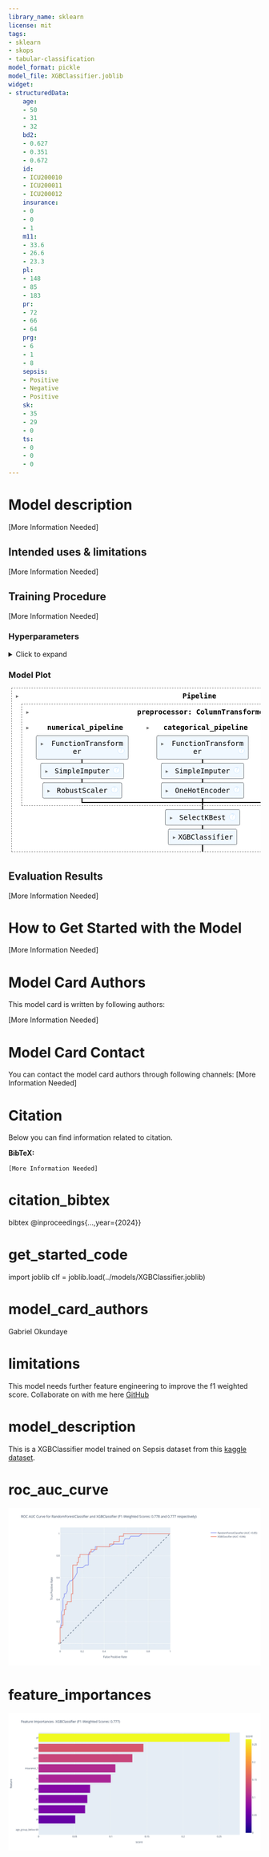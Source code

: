 ```yaml
---
library_name: sklearn
license: mit
tags:
- sklearn
- skops
- tabular-classification
model_format: pickle
model_file: XGBClassifier.joblib
widget:
- structuredData:
    age:
    - 50
    - 31
    - 32
    bd2:
    - 0.627
    - 0.351
    - 0.672
    id:
    - ICU200010
    - ICU200011
    - ICU200012
    insurance:
    - 0
    - 0
    - 1
    m11:
    - 33.6
    - 26.6
    - 23.3
    pl:
    - 148
    - 85
    - 183
    pr:
    - 72
    - 66
    - 64
    prg:
    - 6
    - 1
    - 8
    sepsis:
    - Positive
    - Negative
    - Positive
    sk:
    - 35
    - 29
    - 0
    ts:
    - 0
    - 0
    - 0
---
```


# Model description

[More Information Needed]

## Intended uses & limitations

[More Information Needed]

## Training Procedure

[More Information Needed]

### Hyperparameters

<details>
<summary> Click to expand </summary>

| Hyperparameter                                                               | Value                                                                                                                                           |
|------------------------------------------------------------------------------|-------------------------------------------------------------------------------------------------------------------------------------------------|
| memory                                                                       |                                                                                                                                                 |
| steps                                                                        | [('preprocessor', ColumnTransformer(transformers=[('numerical_pipeline',<br />                                 Pipeline(steps=[('log_transformations',<br />                                                  FunctionTransformer(func=<ufunc 'log1p'>)),<br />                                                 ('imputer',<br />                                                  SimpleImputer(strategy='median')),<br />                                                 ('scaler', RobustScaler())]),<br />                                 ['prg', 'pl', 'pr', 'sk', 'ts', 'm11', 'bd2',<br />                                  'age']),<br />                                ('categorical_pipeline',<br />                                 Pipeline(steps=[('as_categorical',<br />                                                  FunctionTransformer(func=<function as_...<br />                                                                handle_unknown='infrequent_if_exist',<br />                                                                sparse_output=False))]),<br />                                 ['insurance']),<br />                                ('feature_creation_pipeline',<br />                                 Pipeline(steps=[('feature_creation',<br />                                                  FunctionTransformer(func=<function feature_creation at 0x00000147012327A0>)),<br />                                                 ('imputer',<br />                                                  SimpleImputer(strategy='most_frequent')),<br />                                                 ('encoder',<br />                                                  OneHotEncoder(drop='first',<br />                                                                handle_unknown='infrequent_if_exist',<br />                                                                sparse_output=False))]),<br />                                 ['age'])])), ('feature-selection', SelectKBest(k='all',<br />            score_func=<function mutual_info_classif at 0x000001470129BA60>)), ('classifier', XGBClassifier(base_score=None, booster=None, callbacks=None,<br />              colsample_bylevel=None, colsample_bynode=None,<br />              colsample_bytree=None, device=None, early_stopping_rounds=None,<br />              enable_categorical=False, eval_metric=None, feature_types=None,<br />              gamma=None, grow_policy=None, importance_type=None,<br />              interaction_constraints=None, learning_rate=None, max_bin=None,<br />              max_cat_threshold=None, max_cat_to_onehot=None,<br />              max_delta_step=None, max_depth=20, max_leaves=None,<br />              min_child_weight=None, missing=nan, monotone_constraints=None,<br />              multi_strategy=None, n_estimators=10, n_jobs=-1,<br />              num_parallel_tree=None, random_state=2024, ...))]                                                                                                                                                 |
| verbose                                                                      | False                                                                                                                                           |
| preprocessor                                                                 | ColumnTransformer(transformers=[('numerical_pipeline',<br />                                 Pipeline(steps=[('log_transformations',<br />                                                  FunctionTransformer(func=<ufunc 'log1p'>)),<br />                                                 ('imputer',<br />                                                  SimpleImputer(strategy='median')),<br />                                                 ('scaler', RobustScaler())]),<br />                                 ['prg', 'pl', 'pr', 'sk', 'ts', 'm11', 'bd2',<br />                                  'age']),<br />                                ('categorical_pipeline',<br />                                 Pipeline(steps=[('as_categorical',<br />                                                  FunctionTransformer(func=<function as_...<br />                                                                handle_unknown='infrequent_if_exist',<br />                                                                sparse_output=False))]),<br />                                 ['insurance']),<br />                                ('feature_creation_pipeline',<br />                                 Pipeline(steps=[('feature_creation',<br />                                                  FunctionTransformer(func=<function feature_creation at 0x00000147012327A0>)),<br />                                                 ('imputer',<br />                                                  SimpleImputer(strategy='most_frequent')),<br />                                                 ('encoder',<br />                                                  OneHotEncoder(drop='first',<br />                                                                handle_unknown='infrequent_if_exist',<br />                                                                sparse_output=False))]),<br />                                 ['age'])])                                                                                                                                                 |
| feature-selection                                                            | SelectKBest(k='all',<br />            score_func=<function mutual_info_classif at 0x000001470129BA60>)                                                                                                                                                 |
| classifier                                                                   | XGBClassifier(base_score=None, booster=None, callbacks=None,<br />              colsample_bylevel=None, colsample_bynode=None,<br />              colsample_bytree=None, device=None, early_stopping_rounds=None,<br />              enable_categorical=False, eval_metric=None, feature_types=None,<br />              gamma=None, grow_policy=None, importance_type=None,<br />              interaction_constraints=None, learning_rate=None, max_bin=None,<br />              max_cat_threshold=None, max_cat_to_onehot=None,<br />              max_delta_step=None, max_depth=20, max_leaves=None,<br />              min_child_weight=None, missing=nan, monotone_constraints=None,<br />              multi_strategy=None, n_estimators=10, n_jobs=-1,<br />              num_parallel_tree=None, random_state=2024, ...)                                                                                                                                                 |
| preprocessor__force_int_remainder_cols                                       | True                                                                                                                                            |
| preprocessor__n_jobs                                                         |                                                                                                                                                 |
| preprocessor__remainder                                                      | drop                                                                                                                                            |
| preprocessor__sparse_threshold                                               | 0.3                                                                                                                                             |
| preprocessor__transformer_weights                                            |                                                                                                                                                 |
| preprocessor__transformers                                                   | [('numerical_pipeline', Pipeline(steps=[('log_transformations',<br />                 FunctionTransformer(func=<ufunc 'log1p'>)),<br />                ('imputer', SimpleImputer(strategy='median')),<br />                ('scaler', RobustScaler())]), ['prg', 'pl', 'pr', 'sk', 'ts', 'm11', 'bd2', 'age']), ('categorical_pipeline', Pipeline(steps=[('as_categorical',<br />                 FunctionTransformer(func=<function as_category at 0x0000014701232160>)),<br />                ('imputer', SimpleImputer(strategy='most_frequent')),<br />                ('encoder',<br />                 OneHotEncoder(drop='first',<br />                               handle_unknown='infrequent_if_exist',<br />                               sparse_output=False))]), ['insurance']), ('feature_creation_pipeline', Pipeline(steps=[('feature_creation',<br />                 FunctionTransformer(func=<function feature_creation at 0x00000147012327A0>)),<br />                ('imputer', SimpleImputer(strategy='most_frequent')),<br />                ('encoder',<br />                 OneHotEncoder(drop='first',<br />                               handle_unknown='infrequent_if_exist',<br />                               sparse_output=False))]), ['age'])]                                                                                                                                                 |
| preprocessor__verbose                                                        | False                                                                                                                                           |
| preprocessor__verbose_feature_names_out                                      | True                                                                                                                                            |
| preprocessor__numerical_pipeline                                             | Pipeline(steps=[('log_transformations',<br />                 FunctionTransformer(func=<ufunc 'log1p'>)),<br />                ('imputer', SimpleImputer(strategy='median')),<br />                ('scaler', RobustScaler())])                                                                                                                                                 |
| preprocessor__categorical_pipeline                                           | Pipeline(steps=[('as_categorical',<br />                 FunctionTransformer(func=<function as_category at 0x0000014701232160>)),<br />                ('imputer', SimpleImputer(strategy='most_frequent')),<br />                ('encoder',<br />                 OneHotEncoder(drop='first',<br />                               handle_unknown='infrequent_if_exist',<br />                               sparse_output=False))])                                                                                                                                                 |
| preprocessor__feature_creation_pipeline                                      | Pipeline(steps=[('feature_creation',<br />                 FunctionTransformer(func=<function feature_creation at 0x00000147012327A0>)),<br />                ('imputer', SimpleImputer(strategy='most_frequent')),<br />                ('encoder',<br />                 OneHotEncoder(drop='first',<br />                               handle_unknown='infrequent_if_exist',<br />                               sparse_output=False))])                                                                                                                                                 |
| preprocessor__numerical_pipeline__memory                                     |                                                                                                                                                 |
| preprocessor__numerical_pipeline__steps                                      | [('log_transformations', FunctionTransformer(func=<ufunc 'log1p'>)), ('imputer', SimpleImputer(strategy='median')), ('scaler', RobustScaler())] |
| preprocessor__numerical_pipeline__verbose                                    | False                                                                                                                                           |
| preprocessor__numerical_pipeline__log_transformations                        | FunctionTransformer(func=<ufunc 'log1p'>)                                                                                                       |
| preprocessor__numerical_pipeline__imputer                                    | SimpleImputer(strategy='median')                                                                                                                |
| preprocessor__numerical_pipeline__scaler                                     | RobustScaler()                                                                                                                                  |
| preprocessor__numerical_pipeline__log_transformations__accept_sparse         | False                                                                                                                                           |
| preprocessor__numerical_pipeline__log_transformations__check_inverse         | True                                                                                                                                            |
| preprocessor__numerical_pipeline__log_transformations__feature_names_out     |                                                                                                                                                 |
| preprocessor__numerical_pipeline__log_transformations__func                  | <ufunc 'log1p'>                                                                                                                                 |
| preprocessor__numerical_pipeline__log_transformations__inv_kw_args           |                                                                                                                                                 |
| preprocessor__numerical_pipeline__log_transformations__inverse_func          |                                                                                                                                                 |
| preprocessor__numerical_pipeline__log_transformations__kw_args               |                                                                                                                                                 |
| preprocessor__numerical_pipeline__log_transformations__validate              | False                                                                                                                                           |
| preprocessor__numerical_pipeline__imputer__add_indicator                     | False                                                                                                                                           |
| preprocessor__numerical_pipeline__imputer__copy                              | True                                                                                                                                            |
| preprocessor__numerical_pipeline__imputer__fill_value                        |                                                                                                                                                 |
| preprocessor__numerical_pipeline__imputer__keep_empty_features               | False                                                                                                                                           |
| preprocessor__numerical_pipeline__imputer__missing_values                    | nan                                                                                                                                             |
| preprocessor__numerical_pipeline__imputer__strategy                          | median                                                                                                                                          |
| preprocessor__numerical_pipeline__scaler__copy                               | True                                                                                                                                            |
| preprocessor__numerical_pipeline__scaler__quantile_range                     | (25.0, 75.0)                                                                                                                                    |
| preprocessor__numerical_pipeline__scaler__unit_variance                      | False                                                                                                                                           |
| preprocessor__numerical_pipeline__scaler__with_centering                     | True                                                                                                                                            |
| preprocessor__numerical_pipeline__scaler__with_scaling                       | True                                                                                                                                            |
| preprocessor__categorical_pipeline__memory                                   |                                                                                                                                                 |
| preprocessor__categorical_pipeline__steps                                    | [('as_categorical', FunctionTransformer(func=<function as_category at 0x0000014701232160>)), ('imputer', SimpleImputer(strategy='most_frequent')), ('encoder', OneHotEncoder(drop='first', handle_unknown='infrequent_if_exist',<br />              sparse_output=False))]                                                                                                                                                 |
| preprocessor__categorical_pipeline__verbose                                  | False                                                                                                                                           |
| preprocessor__categorical_pipeline__as_categorical                           | FunctionTransformer(func=<function as_category at 0x0000014701232160>)                                                                          |
| preprocessor__categorical_pipeline__imputer                                  | SimpleImputer(strategy='most_frequent')                                                                                                         |
| preprocessor__categorical_pipeline__encoder                                  | OneHotEncoder(drop='first', handle_unknown='infrequent_if_exist',<br />              sparse_output=False)                                                                                                                                                 |
| preprocessor__categorical_pipeline__as_categorical__accept_sparse            | False                                                                                                                                           |
| preprocessor__categorical_pipeline__as_categorical__check_inverse            | True                                                                                                                                            |
| preprocessor__categorical_pipeline__as_categorical__feature_names_out        |                                                                                                                                                 |
| preprocessor__categorical_pipeline__as_categorical__func                     | <function as_category at 0x0000014701232160>                                                                                                    |
| preprocessor__categorical_pipeline__as_categorical__inv_kw_args              |                                                                                                                                                 |
| preprocessor__categorical_pipeline__as_categorical__inverse_func             |                                                                                                                                                 |
| preprocessor__categorical_pipeline__as_categorical__kw_args                  |                                                                                                                                                 |
| preprocessor__categorical_pipeline__as_categorical__validate                 | False                                                                                                                                           |
| preprocessor__categorical_pipeline__imputer__add_indicator                   | False                                                                                                                                           |
| preprocessor__categorical_pipeline__imputer__copy                            | True                                                                                                                                            |
| preprocessor__categorical_pipeline__imputer__fill_value                      |                                                                                                                                                 |
| preprocessor__categorical_pipeline__imputer__keep_empty_features             | False                                                                                                                                           |
| preprocessor__categorical_pipeline__imputer__missing_values                  | nan                                                                                                                                             |
| preprocessor__categorical_pipeline__imputer__strategy                        | most_frequent                                                                                                                                   |
| preprocessor__categorical_pipeline__encoder__categories                      | auto                                                                                                                                            |
| preprocessor__categorical_pipeline__encoder__drop                            | first                                                                                                                                           |
| preprocessor__categorical_pipeline__encoder__dtype                           | <class 'numpy.float64'>                                                                                                                         |
| preprocessor__categorical_pipeline__encoder__feature_name_combiner           | concat                                                                                                                                          |
| preprocessor__categorical_pipeline__encoder__handle_unknown                  | infrequent_if_exist                                                                                                                             |
| preprocessor__categorical_pipeline__encoder__max_categories                  |                                                                                                                                                 |
| preprocessor__categorical_pipeline__encoder__min_frequency                   |                                                                                                                                                 |
| preprocessor__categorical_pipeline__encoder__sparse_output                   | False                                                                                                                                           |
| preprocessor__feature_creation_pipeline__memory                              |                                                                                                                                                 |
| preprocessor__feature_creation_pipeline__steps                               | [('feature_creation', FunctionTransformer(func=<function feature_creation at 0x00000147012327A0>)), ('imputer', SimpleImputer(strategy='most_frequent')), ('encoder', OneHotEncoder(drop='first', handle_unknown='infrequent_if_exist',<br />              sparse_output=False))]                                                                                                                                                 |
| preprocessor__feature_creation_pipeline__verbose                             | False                                                                                                                                           |
| preprocessor__feature_creation_pipeline__feature_creation                    | FunctionTransformer(func=<function feature_creation at 0x00000147012327A0>)                                                                     |
| preprocessor__feature_creation_pipeline__imputer                             | SimpleImputer(strategy='most_frequent')                                                                                                         |
| preprocessor__feature_creation_pipeline__encoder                             | OneHotEncoder(drop='first', handle_unknown='infrequent_if_exist',<br />              sparse_output=False)                                                                                                                                                 |
| preprocessor__feature_creation_pipeline__feature_creation__accept_sparse     | False                                                                                                                                           |
| preprocessor__feature_creation_pipeline__feature_creation__check_inverse     | True                                                                                                                                            |
| preprocessor__feature_creation_pipeline__feature_creation__feature_names_out |                                                                                                                                                 |
| preprocessor__feature_creation_pipeline__feature_creation__func              | <function feature_creation at 0x00000147012327A0>                                                                                               |
| preprocessor__feature_creation_pipeline__feature_creation__inv_kw_args       |                                                                                                                                                 |
| preprocessor__feature_creation_pipeline__feature_creation__inverse_func      |                                                                                                                                                 |
| preprocessor__feature_creation_pipeline__feature_creation__kw_args           |                                                                                                                                                 |
| preprocessor__feature_creation_pipeline__feature_creation__validate          | False                                                                                                                                           |
| preprocessor__feature_creation_pipeline__imputer__add_indicator              | False                                                                                                                                           |
| preprocessor__feature_creation_pipeline__imputer__copy                       | True                                                                                                                                            |
| preprocessor__feature_creation_pipeline__imputer__fill_value                 |                                                                                                                                                 |
| preprocessor__feature_creation_pipeline__imputer__keep_empty_features        | False                                                                                                                                           |
| preprocessor__feature_creation_pipeline__imputer__missing_values             | nan                                                                                                                                             |
| preprocessor__feature_creation_pipeline__imputer__strategy                   | most_frequent                                                                                                                                   |
| preprocessor__feature_creation_pipeline__encoder__categories                 | auto                                                                                                                                            |
| preprocessor__feature_creation_pipeline__encoder__drop                       | first                                                                                                                                           |
| preprocessor__feature_creation_pipeline__encoder__dtype                      | <class 'numpy.float64'>                                                                                                                         |
| preprocessor__feature_creation_pipeline__encoder__feature_name_combiner      | concat                                                                                                                                          |
| preprocessor__feature_creation_pipeline__encoder__handle_unknown             | infrequent_if_exist                                                                                                                             |
| preprocessor__feature_creation_pipeline__encoder__max_categories             |                                                                                                                                                 |
| preprocessor__feature_creation_pipeline__encoder__min_frequency              |                                                                                                                                                 |
| preprocessor__feature_creation_pipeline__encoder__sparse_output              | False                                                                                                                                           |
| feature-selection__k                                                         | all                                                                                                                                             |
| feature-selection__score_func                                                | <function mutual_info_classif at 0x000001470129BA60>                                                                                            |
| classifier__objective                                                        | binary:logistic                                                                                                                                 |
| classifier__base_score                                                       |                                                                                                                                                 |
| classifier__booster                                                          |                                                                                                                                                 |
| classifier__callbacks                                                        |                                                                                                                                                 |
| classifier__colsample_bylevel                                                |                                                                                                                                                 |
| classifier__colsample_bynode                                                 |                                                                                                                                                 |
| classifier__colsample_bytree                                                 |                                                                                                                                                 |
| classifier__device                                                           |                                                                                                                                                 |
| classifier__early_stopping_rounds                                            |                                                                                                                                                 |
| classifier__enable_categorical                                               | False                                                                                                                                           |
| classifier__eval_metric                                                      |                                                                                                                                                 |
| classifier__feature_types                                                    |                                                                                                                                                 |
| classifier__gamma                                                            |                                                                                                                                                 |
| classifier__grow_policy                                                      |                                                                                                                                                 |
| classifier__importance_type                                                  |                                                                                                                                                 |
| classifier__interaction_constraints                                          |                                                                                                                                                 |
| classifier__learning_rate                                                    |                                                                                                                                                 |
| classifier__max_bin                                                          |                                                                                                                                                 |
| classifier__max_cat_threshold                                                |                                                                                                                                                 |
| classifier__max_cat_to_onehot                                                |                                                                                                                                                 |
| classifier__max_delta_step                                                   |                                                                                                                                                 |
| classifier__max_depth                                                        | 20                                                                                                                                              |
| classifier__max_leaves                                                       |                                                                                                                                                 |
| classifier__min_child_weight                                                 |                                                                                                                                                 |
| classifier__missing                                                          | nan                                                                                                                                             |
| classifier__monotone_constraints                                             |                                                                                                                                                 |
| classifier__multi_strategy                                                   |                                                                                                                                                 |
| classifier__n_estimators                                                     | 10                                                                                                                                              |
| classifier__n_jobs                                                           | -1                                                                                                                                              |
| classifier__num_parallel_tree                                                |                                                                                                                                                 |
| classifier__random_state                                                     | 2024                                                                                                                                            |
| classifier__reg_alpha                                                        |                                                                                                                                                 |
| classifier__reg_lambda                                                       |                                                                                                                                                 |
| classifier__sampling_method                                                  |                                                                                                                                                 |
| classifier__scale_pos_weight                                                 |                                                                                                                                                 |
| classifier__subsample                                                        |                                                                                                                                                 |
| classifier__tree_method                                                      |                                                                                                                                                 |
| classifier__validate_parameters                                              |                                                                                                                                                 |
| classifier__verbosity                                                        |                                                                                                                                                 |
| classifier__verbose                                                          | 0                                                                                                                                               |

</details>

### Model Plot

<style>#sk-container-id-8 {/* Definition of color scheme common for light and dark mode */--sklearn-color-text: black;--sklearn-color-line: gray;/* Definition of color scheme for unfitted estimators */--sklearn-color-unfitted-level-0: #fff5e6;--sklearn-color-unfitted-level-1: #f6e4d2;--sklearn-color-unfitted-level-2: #ffe0b3;--sklearn-color-unfitted-level-3: chocolate;/* Definition of color scheme for fitted estimators */--sklearn-color-fitted-level-0: #f0f8ff;--sklearn-color-fitted-level-1: #d4ebff;--sklearn-color-fitted-level-2: #b3dbfd;--sklearn-color-fitted-level-3: cornflowerblue;/* Specific color for light theme */--sklearn-color-text-on-default-background: var(--sg-text-color, var(--theme-code-foreground, var(--jp-content-font-color1, black)));--sklearn-color-background: var(--sg-background-color, var(--theme-background, var(--jp-layout-color0, white)));--sklearn-color-border-box: var(--sg-text-color, var(--theme-code-foreground, var(--jp-content-font-color1, black)));--sklearn-color-icon: #696969;@media (prefers-color-scheme: dark) {/* Redefinition of color scheme for dark theme */--sklearn-color-text-on-default-background: var(--sg-text-color, var(--theme-code-foreground, var(--jp-content-font-color1, white)));--sklearn-color-background: var(--sg-background-color, var(--theme-background, var(--jp-layout-color0, #111)));--sklearn-color-border-box: var(--sg-text-color, var(--theme-code-foreground, var(--jp-content-font-color1, white)));--sklearn-color-icon: #878787;}
}#sk-container-id-8 {color: var(--sklearn-color-text);
}#sk-container-id-8 pre {padding: 0;
}#sk-container-id-8 input.sk-hidden--visually {border: 0;clip: rect(1px 1px 1px 1px);clip: rect(1px, 1px, 1px, 1px);height: 1px;margin: -1px;overflow: hidden;padding: 0;position: absolute;width: 1px;
}#sk-container-id-8 div.sk-dashed-wrapped {border: 1px dashed var(--sklearn-color-line);margin: 0 0.4em 0.5em 0.4em;box-sizing: border-box;padding-bottom: 0.4em;background-color: var(--sklearn-color-background);
}#sk-container-id-8 div.sk-container {/* jupyter's `normalize.less` sets `[hidden] { display: none; }`but bootstrap.min.css set `[hidden] { display: none !important; }`so we also need the `!important` here to be able to override thedefault hidden behavior on the sphinx rendered scikit-learn.org.See: https://github.com/scikit-learn/scikit-learn/issues/21755 */display: inline-block !important;position: relative;
}#sk-container-id-8 div.sk-text-repr-fallback {display: none;
}div.sk-parallel-item,
div.sk-serial,
div.sk-item {/* draw centered vertical line to link estimators */background-image: linear-gradient(var(--sklearn-color-text-on-default-background), var(--sklearn-color-text-on-default-background));background-size: 2px 100%;background-repeat: no-repeat;background-position: center center;
}/* Parallel-specific style estimator block */#sk-container-id-8 div.sk-parallel-item::after {content: "";width: 100%;border-bottom: 2px solid var(--sklearn-color-text-on-default-background);flex-grow: 1;
}#sk-container-id-8 div.sk-parallel {display: flex;align-items: stretch;justify-content: center;background-color: var(--sklearn-color-background);position: relative;
}#sk-container-id-8 div.sk-parallel-item {display: flex;flex-direction: column;
}#sk-container-id-8 div.sk-parallel-item:first-child::after {align-self: flex-end;width: 50%;
}#sk-container-id-8 div.sk-parallel-item:last-child::after {align-self: flex-start;width: 50%;
}#sk-container-id-8 div.sk-parallel-item:only-child::after {width: 0;
}/* Serial-specific style estimator block */#sk-container-id-8 div.sk-serial {display: flex;flex-direction: column;align-items: center;background-color: var(--sklearn-color-background);padding-right: 1em;padding-left: 1em;
}/* Toggleable style: style used for estimator/Pipeline/ColumnTransformer box that is
clickable and can be expanded/collapsed.
- Pipeline and ColumnTransformer use this feature and define the default style
- Estimators will overwrite some part of the style using the `sk-estimator` class
*//* Pipeline and ColumnTransformer style (default) */#sk-container-id-8 div.sk-toggleable {/* Default theme specific background. It is overwritten whether we have aspecific estimator or a Pipeline/ColumnTransformer */background-color: var(--sklearn-color-background);
}/* Toggleable label */
#sk-container-id-8 label.sk-toggleable__label {cursor: pointer;display: block;width: 100%;margin-bottom: 0;padding: 0.5em;box-sizing: border-box;text-align: center;
}#sk-container-id-8 label.sk-toggleable__label-arrow:before {/* Arrow on the left of the label */content: "▸";float: left;margin-right: 0.25em;color: var(--sklearn-color-icon);
}#sk-container-id-8 label.sk-toggleable__label-arrow:hover:before {color: var(--sklearn-color-text);
}/* Toggleable content - dropdown */#sk-container-id-8 div.sk-toggleable__content {max-height: 0;max-width: 0;overflow: hidden;text-align: left;/* unfitted */background-color: var(--sklearn-color-unfitted-level-0);
}#sk-container-id-8 div.sk-toggleable__content.fitted {/* fitted */background-color: var(--sklearn-color-fitted-level-0);
}#sk-container-id-8 div.sk-toggleable__content pre {margin: 0.2em;border-radius: 0.25em;color: var(--sklearn-color-text);/* unfitted */background-color: var(--sklearn-color-unfitted-level-0);
}#sk-container-id-8 div.sk-toggleable__content.fitted pre {/* unfitted */background-color: var(--sklearn-color-fitted-level-0);
}#sk-container-id-8 input.sk-toggleable__control:checked~div.sk-toggleable__content {/* Expand drop-down */max-height: 200px;max-width: 100%;overflow: auto;
}#sk-container-id-8 input.sk-toggleable__control:checked~label.sk-toggleable__label-arrow:before {content: "▾";
}/* Pipeline/ColumnTransformer-specific style */#sk-container-id-8 div.sk-label input.sk-toggleable__control:checked~label.sk-toggleable__label {color: var(--sklearn-color-text);background-color: var(--sklearn-color-unfitted-level-2);
}#sk-container-id-8 div.sk-label.fitted input.sk-toggleable__control:checked~label.sk-toggleable__label {background-color: var(--sklearn-color-fitted-level-2);
}/* Estimator-specific style *//* Colorize estimator box */
#sk-container-id-8 div.sk-estimator input.sk-toggleable__control:checked~label.sk-toggleable__label {/* unfitted */background-color: var(--sklearn-color-unfitted-level-2);
}#sk-container-id-8 div.sk-estimator.fitted input.sk-toggleable__control:checked~label.sk-toggleable__label {/* fitted */background-color: var(--sklearn-color-fitted-level-2);
}#sk-container-id-8 div.sk-label label.sk-toggleable__label,
#sk-container-id-8 div.sk-label label {/* The background is the default theme color */color: var(--sklearn-color-text-on-default-background);
}/* On hover, darken the color of the background */
#sk-container-id-8 div.sk-label:hover label.sk-toggleable__label {color: var(--sklearn-color-text);background-color: var(--sklearn-color-unfitted-level-2);
}/* Label box, darken color on hover, fitted */
#sk-container-id-8 div.sk-label.fitted:hover label.sk-toggleable__label.fitted {color: var(--sklearn-color-text);background-color: var(--sklearn-color-fitted-level-2);
}/* Estimator label */#sk-container-id-8 div.sk-label label {font-family: monospace;font-weight: bold;display: inline-block;line-height: 1.2em;
}#sk-container-id-8 div.sk-label-container {text-align: center;
}/* Estimator-specific */
#sk-container-id-8 div.sk-estimator {font-family: monospace;border: 1px dotted var(--sklearn-color-border-box);border-radius: 0.25em;box-sizing: border-box;margin-bottom: 0.5em;/* unfitted */background-color: var(--sklearn-color-unfitted-level-0);
}#sk-container-id-8 div.sk-estimator.fitted {/* fitted */background-color: var(--sklearn-color-fitted-level-0);
}/* on hover */
#sk-container-id-8 div.sk-estimator:hover {/* unfitted */background-color: var(--sklearn-color-unfitted-level-2);
}#sk-container-id-8 div.sk-estimator.fitted:hover {/* fitted */background-color: var(--sklearn-color-fitted-level-2);
}/* Specification for estimator info (e.g. "i" and "?") *//* Common style for "i" and "?" */.sk-estimator-doc-link,
a:link.sk-estimator-doc-link,
a:visited.sk-estimator-doc-link {float: right;font-size: smaller;line-height: 1em;font-family: monospace;background-color: var(--sklearn-color-background);border-radius: 1em;height: 1em;width: 1em;text-decoration: none !important;margin-left: 1ex;/* unfitted */border: var(--sklearn-color-unfitted-level-1) 1pt solid;color: var(--sklearn-color-unfitted-level-1);
}.sk-estimator-doc-link.fitted,
a:link.sk-estimator-doc-link.fitted,
a:visited.sk-estimator-doc-link.fitted {/* fitted */border: var(--sklearn-color-fitted-level-1) 1pt solid;color: var(--sklearn-color-fitted-level-1);
}/* On hover */
div.sk-estimator:hover .sk-estimator-doc-link:hover,
.sk-estimator-doc-link:hover,
div.sk-label-container:hover .sk-estimator-doc-link:hover,
.sk-estimator-doc-link:hover {/* unfitted */background-color: var(--sklearn-color-unfitted-level-3);color: var(--sklearn-color-background);text-decoration: none;
}div.sk-estimator.fitted:hover .sk-estimator-doc-link.fitted:hover,
.sk-estimator-doc-link.fitted:hover,
div.sk-label-container:hover .sk-estimator-doc-link.fitted:hover,
.sk-estimator-doc-link.fitted:hover {/* fitted */background-color: var(--sklearn-color-fitted-level-3);color: var(--sklearn-color-background);text-decoration: none;
}/* Span, style for the box shown on hovering the info icon */
.sk-estimator-doc-link span {display: none;z-index: 9999;position: relative;font-weight: normal;right: .2ex;padding: .5ex;margin: .5ex;width: min-content;min-width: 20ex;max-width: 50ex;color: var(--sklearn-color-text);box-shadow: 2pt 2pt 4pt #999;/* unfitted */background: var(--sklearn-color-unfitted-level-0);border: .5pt solid var(--sklearn-color-unfitted-level-3);
}.sk-estimator-doc-link.fitted span {/* fitted */background: var(--sklearn-color-fitted-level-0);border: var(--sklearn-color-fitted-level-3);
}.sk-estimator-doc-link:hover span {display: block;
}/* "?"-specific style due to the `<a>` HTML tag */#sk-container-id-8 a.estimator_doc_link {float: right;font-size: 1rem;line-height: 1em;font-family: monospace;background-color: var(--sklearn-color-background);border-radius: 1rem;height: 1rem;width: 1rem;text-decoration: none;/* unfitted */color: var(--sklearn-color-unfitted-level-1);border: var(--sklearn-color-unfitted-level-1) 1pt solid;
}#sk-container-id-8 a.estimator_doc_link.fitted {/* fitted */border: var(--sklearn-color-fitted-level-1) 1pt solid;color: var(--sklearn-color-fitted-level-1);
}/* On hover */
#sk-container-id-8 a.estimator_doc_link:hover {/* unfitted */background-color: var(--sklearn-color-unfitted-level-3);color: var(--sklearn-color-background);text-decoration: none;
}#sk-container-id-8 a.estimator_doc_link.fitted:hover {/* fitted */background-color: var(--sklearn-color-fitted-level-3);
}
</style><div id="sk-container-id-8" class="sk-top-container" style="overflow: auto;"><div class="sk-text-repr-fallback"><pre>Pipeline(steps=[(&#x27;preprocessor&#x27;,ColumnTransformer(transformers=[(&#x27;numerical_pipeline&#x27;,Pipeline(steps=[(&#x27;log_transformations&#x27;,FunctionTransformer(func=&lt;ufunc &#x27;log1p&#x27;&gt;)),(&#x27;imputer&#x27;,SimpleImputer(strategy=&#x27;median&#x27;)),(&#x27;scaler&#x27;,RobustScaler())]),[&#x27;prg&#x27;, &#x27;pl&#x27;, &#x27;pr&#x27;, &#x27;sk&#x27;,&#x27;ts&#x27;, &#x27;m11&#x27;, &#x27;bd2&#x27;, &#x27;age&#x27;]),(&#x27;categorical_pipeline&#x27;,Pipeline(steps=[(&#x27;as_categorical&#x27;,Funct...feature_types=None, gamma=None, grow_policy=None,importance_type=None,interaction_constraints=None, learning_rate=None,max_bin=None, max_cat_threshold=None,max_cat_to_onehot=None, max_delta_step=None,max_depth=20, max_leaves=None,min_child_weight=None, missing=nan,monotone_constraints=None, multi_strategy=None,n_estimators=10, n_jobs=-1,num_parallel_tree=None, random_state=2024, ...))])</pre><b>In a Jupyter environment, please rerun this cell to show the HTML representation or trust the notebook. <br />On GitHub, the HTML representation is unable to render, please try loading this page with nbviewer.org.</b></div><div class="sk-container" hidden><div class="sk-item sk-dashed-wrapped"><div class="sk-label-container"><div class="sk-label fitted sk-toggleable"><input class="sk-toggleable__control sk-hidden--visually" id="sk-estimator-id-74" type="checkbox" ><label for="sk-estimator-id-74" class="sk-toggleable__label fitted sk-toggleable__label-arrow fitted">&nbsp;&nbsp;Pipeline<a class="sk-estimator-doc-link fitted" rel="noreferrer" target="_blank" href="https://scikit-learn.org/1.5/modules/generated/sklearn.pipeline.Pipeline.html">?<span>Documentation for Pipeline</span></a><span class="sk-estimator-doc-link fitted">i<span>Fitted</span></span></label><div class="sk-toggleable__content fitted"><pre>Pipeline(steps=[(&#x27;preprocessor&#x27;,ColumnTransformer(transformers=[(&#x27;numerical_pipeline&#x27;,Pipeline(steps=[(&#x27;log_transformations&#x27;,FunctionTransformer(func=&lt;ufunc &#x27;log1p&#x27;&gt;)),(&#x27;imputer&#x27;,SimpleImputer(strategy=&#x27;median&#x27;)),(&#x27;scaler&#x27;,RobustScaler())]),[&#x27;prg&#x27;, &#x27;pl&#x27;, &#x27;pr&#x27;, &#x27;sk&#x27;,&#x27;ts&#x27;, &#x27;m11&#x27;, &#x27;bd2&#x27;, &#x27;age&#x27;]),(&#x27;categorical_pipeline&#x27;,Pipeline(steps=[(&#x27;as_categorical&#x27;,Funct...feature_types=None, gamma=None, grow_policy=None,importance_type=None,interaction_constraints=None, learning_rate=None,max_bin=None, max_cat_threshold=None,max_cat_to_onehot=None, max_delta_step=None,max_depth=20, max_leaves=None,min_child_weight=None, missing=nan,monotone_constraints=None, multi_strategy=None,n_estimators=10, n_jobs=-1,num_parallel_tree=None, random_state=2024, ...))])</pre></div> </div></div><div class="sk-serial"><div class="sk-item sk-dashed-wrapped"><div class="sk-label-container"><div class="sk-label fitted sk-toggleable"><input class="sk-toggleable__control sk-hidden--visually" id="sk-estimator-id-75" type="checkbox" ><label for="sk-estimator-id-75" class="sk-toggleable__label fitted sk-toggleable__label-arrow fitted">&nbsp;preprocessor: ColumnTransformer<a class="sk-estimator-doc-link fitted" rel="noreferrer" target="_blank" href="https://scikit-learn.org/1.5/modules/generated/sklearn.compose.ColumnTransformer.html">?<span>Documentation for preprocessor: ColumnTransformer</span></a></label><div class="sk-toggleable__content fitted"><pre>ColumnTransformer(transformers=[(&#x27;numerical_pipeline&#x27;,Pipeline(steps=[(&#x27;log_transformations&#x27;,FunctionTransformer(func=&lt;ufunc &#x27;log1p&#x27;&gt;)),(&#x27;imputer&#x27;,SimpleImputer(strategy=&#x27;median&#x27;)),(&#x27;scaler&#x27;, RobustScaler())]),[&#x27;prg&#x27;, &#x27;pl&#x27;, &#x27;pr&#x27;, &#x27;sk&#x27;, &#x27;ts&#x27;, &#x27;m11&#x27;, &#x27;bd2&#x27;,&#x27;age&#x27;]),(&#x27;categorical_pipeline&#x27;,Pipeline(steps=[(&#x27;as_categorical&#x27;,FunctionTransformer(func=&lt;function as_...handle_unknown=&#x27;infrequent_if_exist&#x27;,sparse_output=False))]),[&#x27;insurance&#x27;]),(&#x27;feature_creation_pipeline&#x27;,Pipeline(steps=[(&#x27;feature_creation&#x27;,FunctionTransformer(func=&lt;function feature_creation at 0x00000147012327A0&gt;)),(&#x27;imputer&#x27;,SimpleImputer(strategy=&#x27;most_frequent&#x27;)),(&#x27;encoder&#x27;,OneHotEncoder(drop=&#x27;first&#x27;,handle_unknown=&#x27;infrequent_if_exist&#x27;,sparse_output=False))]),[&#x27;age&#x27;])])</pre></div> </div></div><div class="sk-parallel"><div class="sk-parallel-item"><div class="sk-item"><div class="sk-label-container"><div class="sk-label fitted sk-toggleable"><input class="sk-toggleable__control sk-hidden--visually" id="sk-estimator-id-76" type="checkbox" ><label for="sk-estimator-id-76" class="sk-toggleable__label fitted sk-toggleable__label-arrow fitted">numerical_pipeline</label><div class="sk-toggleable__content fitted"><pre>[&#x27;prg&#x27;, &#x27;pl&#x27;, &#x27;pr&#x27;, &#x27;sk&#x27;, &#x27;ts&#x27;, &#x27;m11&#x27;, &#x27;bd2&#x27;, &#x27;age&#x27;]</pre></div> </div></div><div class="sk-serial"><div class="sk-item"><div class="sk-serial"><div class="sk-item"><div class="sk-estimator fitted sk-toggleable"><input class="sk-toggleable__control sk-hidden--visually" id="sk-estimator-id-77" type="checkbox" ><label for="sk-estimator-id-77" class="sk-toggleable__label fitted sk-toggleable__label-arrow fitted">&nbsp;FunctionTransformer<a class="sk-estimator-doc-link fitted" rel="noreferrer" target="_blank" href="https://scikit-learn.org/1.5/modules/generated/sklearn.preprocessing.FunctionTransformer.html">?<span>Documentation for FunctionTransformer</span></a></label><div class="sk-toggleable__content fitted"><pre>FunctionTransformer(func=&lt;ufunc &#x27;log1p&#x27;&gt;)</pre></div> </div></div><div class="sk-item"><div class="sk-estimator fitted sk-toggleable"><input class="sk-toggleable__control sk-hidden--visually" id="sk-estimator-id-78" type="checkbox" ><label for="sk-estimator-id-78" class="sk-toggleable__label fitted sk-toggleable__label-arrow fitted">&nbsp;SimpleImputer<a class="sk-estimator-doc-link fitted" rel="noreferrer" target="_blank" href="https://scikit-learn.org/1.5/modules/generated/sklearn.impute.SimpleImputer.html">?<span>Documentation for SimpleImputer</span></a></label><div class="sk-toggleable__content fitted"><pre>SimpleImputer(strategy=&#x27;median&#x27;)</pre></div> </div></div><div class="sk-item"><div class="sk-estimator fitted sk-toggleable"><input class="sk-toggleable__control sk-hidden--visually" id="sk-estimator-id-79" type="checkbox" ><label for="sk-estimator-id-79" class="sk-toggleable__label fitted sk-toggleable__label-arrow fitted">&nbsp;RobustScaler<a class="sk-estimator-doc-link fitted" rel="noreferrer" target="_blank" href="https://scikit-learn.org/1.5/modules/generated/sklearn.preprocessing.RobustScaler.html">?<span>Documentation for RobustScaler</span></a></label><div class="sk-toggleable__content fitted"><pre>RobustScaler()</pre></div> </div></div></div></div></div></div></div><div class="sk-parallel-item"><div class="sk-item"><div class="sk-label-container"><div class="sk-label fitted sk-toggleable"><input class="sk-toggleable__control sk-hidden--visually" id="sk-estimator-id-80" type="checkbox" ><label for="sk-estimator-id-80" class="sk-toggleable__label fitted sk-toggleable__label-arrow fitted">categorical_pipeline</label><div class="sk-toggleable__content fitted"><pre>[&#x27;insurance&#x27;]</pre></div> </div></div><div class="sk-serial"><div class="sk-item"><div class="sk-serial"><div class="sk-item"><div class="sk-estimator fitted sk-toggleable"><input class="sk-toggleable__control sk-hidden--visually" id="sk-estimator-id-81" type="checkbox" ><label for="sk-estimator-id-81" class="sk-toggleable__label fitted sk-toggleable__label-arrow fitted">&nbsp;FunctionTransformer<a class="sk-estimator-doc-link fitted" rel="noreferrer" target="_blank" href="https://scikit-learn.org/1.5/modules/generated/sklearn.preprocessing.FunctionTransformer.html">?<span>Documentation for FunctionTransformer</span></a></label><div class="sk-toggleable__content fitted"><pre>FunctionTransformer(func=&lt;function as_category at 0x0000014701232160&gt;)</pre></div> </div></div><div class="sk-item"><div class="sk-estimator fitted sk-toggleable"><input class="sk-toggleable__control sk-hidden--visually" id="sk-estimator-id-82" type="checkbox" ><label for="sk-estimator-id-82" class="sk-toggleable__label fitted sk-toggleable__label-arrow fitted">&nbsp;SimpleImputer<a class="sk-estimator-doc-link fitted" rel="noreferrer" target="_blank" href="https://scikit-learn.org/1.5/modules/generated/sklearn.impute.SimpleImputer.html">?<span>Documentation for SimpleImputer</span></a></label><div class="sk-toggleable__content fitted"><pre>SimpleImputer(strategy=&#x27;most_frequent&#x27;)</pre></div> </div></div><div class="sk-item"><div class="sk-estimator fitted sk-toggleable"><input class="sk-toggleable__control sk-hidden--visually" id="sk-estimator-id-83" type="checkbox" ><label for="sk-estimator-id-83" class="sk-toggleable__label fitted sk-toggleable__label-arrow fitted">&nbsp;OneHotEncoder<a class="sk-estimator-doc-link fitted" rel="noreferrer" target="_blank" href="https://scikit-learn.org/1.5/modules/generated/sklearn.preprocessing.OneHotEncoder.html">?<span>Documentation for OneHotEncoder</span></a></label><div class="sk-toggleable__content fitted"><pre>OneHotEncoder(drop=&#x27;first&#x27;, handle_unknown=&#x27;infrequent_if_exist&#x27;,sparse_output=False)</pre></div> </div></div></div></div></div></div></div><div class="sk-parallel-item"><div class="sk-item"><div class="sk-label-container"><div class="sk-label fitted sk-toggleable"><input class="sk-toggleable__control sk-hidden--visually" id="sk-estimator-id-84" type="checkbox" ><label for="sk-estimator-id-84" class="sk-toggleable__label fitted sk-toggleable__label-arrow fitted">feature_creation_pipeline</label><div class="sk-toggleable__content fitted"><pre>[&#x27;age&#x27;]</pre></div> </div></div><div class="sk-serial"><div class="sk-item"><div class="sk-serial"><div class="sk-item"><div class="sk-estimator fitted sk-toggleable"><input class="sk-toggleable__control sk-hidden--visually" id="sk-estimator-id-85" type="checkbox" ><label for="sk-estimator-id-85" class="sk-toggleable__label fitted sk-toggleable__label-arrow fitted">&nbsp;FunctionTransformer<a class="sk-estimator-doc-link fitted" rel="noreferrer" target="_blank" href="https://scikit-learn.org/1.5/modules/generated/sklearn.preprocessing.FunctionTransformer.html">?<span>Documentation for FunctionTransformer</span></a></label><div class="sk-toggleable__content fitted"><pre>FunctionTransformer(func=&lt;function feature_creation at 0x00000147012327A0&gt;)</pre></div> </div></div><div class="sk-item"><div class="sk-estimator fitted sk-toggleable"><input class="sk-toggleable__control sk-hidden--visually" id="sk-estimator-id-86" type="checkbox" ><label for="sk-estimator-id-86" class="sk-toggleable__label fitted sk-toggleable__label-arrow fitted">&nbsp;SimpleImputer<a class="sk-estimator-doc-link fitted" rel="noreferrer" target="_blank" href="https://scikit-learn.org/1.5/modules/generated/sklearn.impute.SimpleImputer.html">?<span>Documentation for SimpleImputer</span></a></label><div class="sk-toggleable__content fitted"><pre>SimpleImputer(strategy=&#x27;most_frequent&#x27;)</pre></div> </div></div><div class="sk-item"><div class="sk-estimator fitted sk-toggleable"><input class="sk-toggleable__control sk-hidden--visually" id="sk-estimator-id-87" type="checkbox" ><label for="sk-estimator-id-87" class="sk-toggleable__label fitted sk-toggleable__label-arrow fitted">&nbsp;OneHotEncoder<a class="sk-estimator-doc-link fitted" rel="noreferrer" target="_blank" href="https://scikit-learn.org/1.5/modules/generated/sklearn.preprocessing.OneHotEncoder.html">?<span>Documentation for OneHotEncoder</span></a></label><div class="sk-toggleable__content fitted"><pre>OneHotEncoder(drop=&#x27;first&#x27;, handle_unknown=&#x27;infrequent_if_exist&#x27;,sparse_output=False)</pre></div> </div></div></div></div></div></div></div></div></div><div class="sk-item"><div class="sk-estimator fitted sk-toggleable"><input class="sk-toggleable__control sk-hidden--visually" id="sk-estimator-id-88" type="checkbox" ><label for="sk-estimator-id-88" class="sk-toggleable__label fitted sk-toggleable__label-arrow fitted">&nbsp;SelectKBest<a class="sk-estimator-doc-link fitted" rel="noreferrer" target="_blank" href="https://scikit-learn.org/1.5/modules/generated/sklearn.feature_selection.SelectKBest.html">?<span>Documentation for SelectKBest</span></a></label><div class="sk-toggleable__content fitted"><pre>SelectKBest(k=&#x27;all&#x27;,score_func=&lt;function mutual_info_classif at 0x000001470129BA60&gt;)</pre></div> </div></div><div class="sk-item"><div class="sk-estimator fitted sk-toggleable"><input class="sk-toggleable__control sk-hidden--visually" id="sk-estimator-id-89" type="checkbox" ><label for="sk-estimator-id-89" class="sk-toggleable__label fitted sk-toggleable__label-arrow fitted">XGBClassifier</label><div class="sk-toggleable__content fitted"><pre>XGBClassifier(base_score=None, booster=None, callbacks=None,colsample_bylevel=None, colsample_bynode=None,colsample_bytree=None, device=None, early_stopping_rounds=None,enable_categorical=False, eval_metric=None, feature_types=None,gamma=None, grow_policy=None, importance_type=None,interaction_constraints=None, learning_rate=None, max_bin=None,max_cat_threshold=None, max_cat_to_onehot=None,max_delta_step=None, max_depth=20, max_leaves=None,min_child_weight=None, missing=nan, monotone_constraints=None,multi_strategy=None, n_estimators=10, n_jobs=-1,num_parallel_tree=None, random_state=2024, ...)</pre></div> </div></div></div></div></div></div>

## Evaluation Results

[More Information Needed]

# How to Get Started with the Model

[More Information Needed]

# Model Card Authors

This model card is written by following authors:

[More Information Needed]

# Model Card Contact

You can contact the model card authors through following channels:
[More Information Needed]

# Citation

Below you can find information related to citation.

**BibTeX:**
```
[More Information Needed]
```

# citation_bibtex

bibtex
@inproceedings{...,year={2024}}

# get_started_code

import joblib 
 clf = joblib.load(../models/XGBClassifier.joblib)

# model_card_authors

Gabriel Okundaye

# limitations

This model needs further feature engineering to improve the f1 weighted score. Collaborate on with me here [GitHub](https://github.com/D0nG4667/sepsis_prediction_full_stack)

# model_description

This is a XGBClassifier model trained on Sepsis dataset from this [kaggle dataset](https://www.kaggle.com/datasets/chaunguynnghunh/sepsis/data).

# roc_auc_curve

![roc_auc_curve](ROC_AUC_Curve_for_RandomForestClassifier_and_XGBClassifier_(F1-Weighted_Scores__0.778_and_0.777_respectively).webp)

# feature_importances

![feature_importances](Feature_Importances-_XGBClassifier_(F1-Weighted_Scores__0.777).webp)
